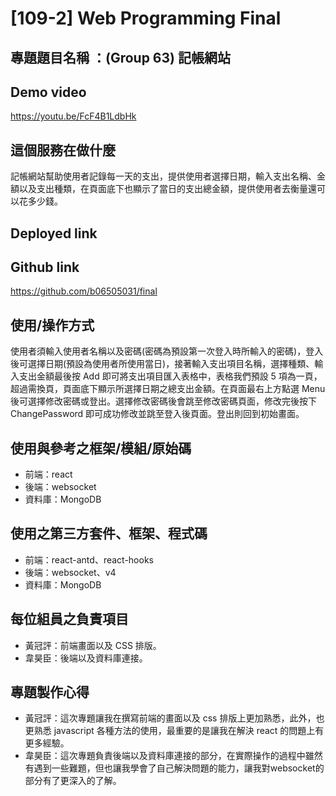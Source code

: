 # [109-2] Web Programming Final

## 專題題目名稱 ：(Group 63) 記帳網站

## Demo video

https://youtu.be/FcF4B1LdbHk

## 這個服務在做什麼

記帳網站幫助使用者記錄每一天的支出，提供使用者選擇日期，輸入支出名稱、金額以及支出種類，在頁面底下也顯示了當日的支出總金額，提供使用者去衡量還可以花多少錢。

## Deployed link

## Github link

https://github.com/b06505031/final

## 使用/操作方式

使用者須輸入使用者名稱以及密碼(密碼為預設第一次登入時所輸入的密碼)，登入後可選擇日期(預設為使用者所使用當日)，接著輸入支出項目名稱，選擇種類、輸入支出金額最後按 Add 即可將支出項目匯入表格中，表格我們預設 5 項為一頁，超過需換頁，頁面底下顯示所選擇日期之總支出金額。在頁面最右上方點選 Menu 後可選擇修改密碼或登出。選擇修改密碼後會跳至修改密碼頁面，修改完後按下 ChangePassword 即可成功修改並跳至登入後頁面。登出則回到初始畫面。

## 使用與參考之框架/模組/原始碼

- 前端：react
- 後端：websocket
- 資料庫：MongoDB

## 使用之第三方套件、框架、程式碼

- 前端：react-antd、react-hooks
- 後端：websocket、v4
- 資料庫：MongoDB

## 每位組員之負責項目

- 黃冠評：前端畫面以及 CSS 排版。
- 韋昊臣：後端以及資料庫連接。

## 專題製作心得

- 黃冠評：這次專題讓我在撰寫前端的畫面以及 css 排版上更加熟悉，此外，也更熟悉 javascript 各種方法的使用，最重要的是讓我在解決 react 的問題上有更多經驗。
- 韋昊臣：這次專題負責後端以及資料庫連接的部分，在實際操作的過程中雖然有遇到一些難題，但也讓我學會了自己解決問題的能力，讓我對websocket的部分有了更深入的了解。
